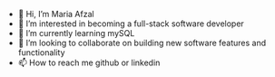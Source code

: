 - 👋 Hi, I’m Maria Afzal
- 👀 I’m interested in becoming a full-stack software developer
- 🌱 I’m currently learning mySQL
- 💞️ I’m looking to collaborate on building new software features and functionality
- 📫 How to reach me github or linkedin

<!---
afzama/afzama is a ✨ special ✨ repository because its `README.md` (this file) appears on your GitHub profile.
You can click the Preview link to take a look at your changes.
--->
